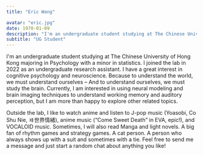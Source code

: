 ```yaml
---
title: "Eric Wang"

avatar: "eric.jpg"
date: 1970-01-09
description: "I'm an undergraduate student studying at The Chinese University of Hong Kong ..."
subtitle: "UG Student"
---
```


I'm an undergraduate student studying at The Chinese University of Hong Kong majoring in Psychology with a minor in statistics.  I joined the lab in 2022 as an undergraduate research assistant. I have a great interest in cognitive psychology and neuroscience. Because to understand the world, we must understand ourselves – And to understand ourselves, we must study the brain. Currently, I am interested in using neural modeling and brain imaging techniques to understand working memory and auditory perception, but I am more than happy to explore other related topics.

Outside the lab, I like to watch anime and listen to J-pop music (Yoasobi, Co Shu Nie, ヰ世界情緒), anime music (“Come Sweet Death” in EVA, epic!), and VOCALOID music. Sometimes, I will also read Manga and light novels. A big fan of rhythm games and strategy games. A cat person. A person who always shows up with a suit and sometimes with a tie. Feel free to send me a message and just start a random chat about anything you like!
